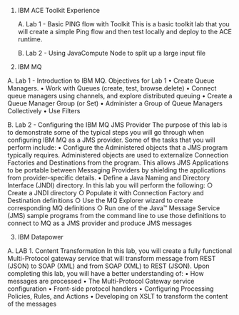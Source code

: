1. IBM ACE Toolkit Experience

    A.  Lab 1 -  Basic PING flow with Toolkit 
        This is a basic toolkit lab that you will create a simple Ping flow and then test locally and deploy to the ACE runtime. 

    B.  Lab 2 - Using JavaCompute Node to split up a large input file

2. IBM MQ

A.  Lab 1 - Introduction to IBM MQ.
    Objectives for Lab 1
	    • Create Queue Managers.
	    • Work with Queues (create, test, browse.delete)
	    • Connect queue managers using channels, and explore distributed queuing
	    • Create a Queue Manager Group (or Set)
	    • Administer a Group of Queue Managers Collectively
	    • Use Filters

B.  Lab 2 - Configuring the IBM MQ JMS Provider
    The purpose of this lab is to demonstrate some of the typical steps you will go through when configuring IBM MQ as a JMS provider. Some of the tasks that you will perform include:
	    • Configure the Administered objects that a JMS program typically requires. Administered objects are used to externalize Connection Factories and Destinations from the program. This allows JMS Applications to be portable between Messaging Providers by shielding the applications from provider-specific details.
	    • Define a Java Naming and Directory Interface (JNDI) directory. In this lab you will perform the following:
		      ○ Create a JNDI directory
		      ○ Populate it with Connection Factory and Destination definitions
		      ○ Use the MQ Explorer wizard to create corresponding MQ definitions
		      ○ Run one of the Java™ Message Service (JMS) sample programs from the command line to use those definitions to connect to MQ as a JMS provider and produce JMS messages


3. IBM Datapower

A.  LAB 1. Content Transformation
    In this lab, you will create a fully functional Multi-Protocol gateway service that will transform message from REST (JSON) to SOAP (XML) and from SOAP (XML) to REST (JSON).
    Upon completing this lab, you will have a better understanding of:
	    • How messages are processed
	    • The Multi-Protocol Gateway service configuration
	    • Front-side protocol handlers
	    • Configuring Processing Policies, Rules, and Actions
      • Developing on XSLT to transform the content of the messages
